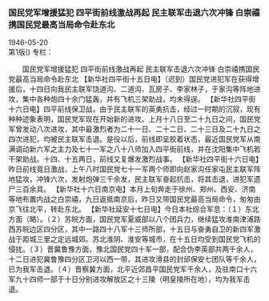 ### 国民党军增援猛犯  四平街前线激战再起  民主联军击退六次冲锋  白崇禧携国民党最高当局命令赴东北  

1946-05-20  
第1版()
专栏：

　　国民党军增援猛犯
    四平街前线激战再起
    民主联军击退六次冲锋
    白崇禧携国民党最高当局命令赴东北
    【新华社四平街十五日电】（迟到）国民党进犯军在获得增援后，十四日向我民主联军饶道沟、二道沟、瓦房子、李家林子，于家沟等阵地进攻，集中各种炮四十余门猛轰，并有飞机三架助战，均未得逞。
    【新华社四平街十六日电】四平前线保卫战，由于民主联军的英勇抗击，经过一时期的沉寂，现有种种迹象表明，国民党军现在开始新的进攻。上月十八日至二十九日之间，国民党军曾发动八次进攻，其中最激烈者为二十一日、二十二日、二十三日及二十九日之四次进犯，均被民主联军击退。是役以后，前线即呈胶着状态，最近国民党军从南满调动新六军之主力及七十一军之八十八师加入四平街前线，并在沈阳集中飞机若干架助战。十四、十五两日，前线又复爆发激烈战事。
    【新华社四平街十六日电】昨日前线竟日激战，上午八时国民党七十一军两个师即向赵家沟任家屯民主联军阵地猛攻，冲锋六次，发射炮弹三千余发，民主联军奋起抗击，将其击退，进犯军遗尸三百余具。
    【新华社十六日南京电】本月上旬奔走于徐州、郑州、西安、济南等地布置内战之白崇禧，九日返抵南京后，昨日又带国民党最高当局命令，匆匆由京飞往北平，转赴东北。
    【新华社延安十七日电】今日本社综合军息：（１）东北方面（略）。（２）苏皖方面，国民党军夏威部以八个团兵力，继续猛攻淮南津浦路西苏皖边区四分区，其中一路四十八军十三师所部，十五日与奋勇自卫的新四军激战于距城三里之定远城郊。苏北淮阴、淮安等城市，在十五日均受到国民党飞机的侵扰。（３）晋冀鲁豫方面，豫北国民党四十军一部，配合伪李英部共两千余人，十二日进犯冀鲁豫四分区卫河以西一带，其进攻滑县的封邱保安七团队等千余人，已为我军击退。（４）晋察冀方面，北平近郊昌平国民党军千余人，及驻南口十六军九十四师一部于十日分别进攻解放区之十三陵（明皇陵所在地），均为我军击退。  
